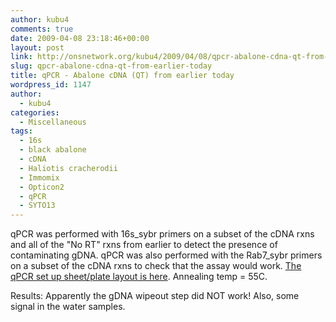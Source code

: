 ```yaml
---
author: kubu4
comments: true
date: 2009-04-08 23:18:46+00:00
layout: post
link: http://onsnetwork.org/kubu4/2009/04/08/qpcr-abalone-cdna-qt-from-earlier-today/
slug: qpcr-abalone-cdna-qt-from-earlier-today
title: qPCR - Abalone cDNA (QT) from earlier today
wordpress_id: 1147
author:
  - kubu4
categories:
  - Miscellaneous
tags:
  - 16s
  - black abalone
  - cDNA
  - Haliotis cracherodii
  - Immomix
  - Opticon2
  - qPCR
  - SYTO13
---
```


qPCR was performed with 16s_sybr primers on a subset of the cDNA rxns and all of the "No RT" rxns from earlier to detect the presence of contaminating gDNA. qPCR was also performed with the Rab7_sybr primers on a subset of the cDNA rxns to check that the assay would work. [The qPCR set up sheet/plate layout is here](http://eagle.fish.washington.edu/Arabidopsis/Notebook%20Workup%20Files/20090408-05.jpg). Annealing temp = 55C.

Results: Apparently the gDNA wipeout step did NOT work! Also, some signal in the water samples.
